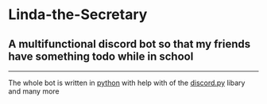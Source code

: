 # Linda-the-Secretary
## A multifunctional discord bot so that my friends have something todo while in school
---

The whole bot is written in [python](https://www.python.org/) with help with of the [discord.py](https://pypi.org/project/discord.py/) libary and many more
